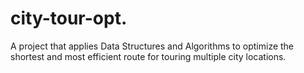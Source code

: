 # city-tour-opt.
A project that applies Data Structures and Algorithms to optimize the shortest and most efficient route for touring multiple city locations.
